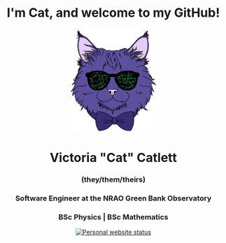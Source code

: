 <!-- SECTION: Introduction and Logo -->
<h1 align="center">I'm Cat, and welcome to my GitHub!</h1>

<p align="center">
  <a href="https://vcatlett.com/" target="_blank">
    <img
      alt="Personal logo, a purple cat with a bowtie and sunglasses"
      src="static/img/logo_vcatlett.png"
      width="200"
    />
  </a>
</p>

<!-- SECTION: Personal Information -->
<h1 align="center">Victoria "Cat" Catlett</h1>

<h3 align="center">(they/them/theirs)</h3>

<h3 align="center">Software Engineer at the NRAO Green Bank Observatory</h3>

<h3 align="center">BSc Physics | BSc Mathematics</h3>

<p align="center">
  <a href="https://vcatlett.com/" target="_blank">
    <img
      alt="Personal website status"
      src="https://img.shields.io/website?url=https://vcatlett.com&up_message=UP&down_message=DOWN&style=for-the-badge&label=Website"
    />
  </a>
</p>